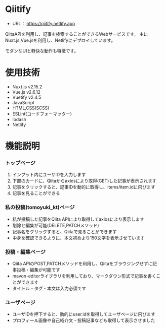 # Qiitify
  - URL：
  https://qiitify.netlify.app
  
  QiitaAPIを利用し、記事を検索することができるWebサービスです。
  主にNuxt.js,Vue.jsを利用し、Netlifyにデプロイしています。
  
  モダンなUIと軽快な動作も特徴です。
  
# 使用技術
  - Nuxt.js  v2.15.2
  - Vue.js   v2.6.12
  - Vuetify  v2.4.5
  - JavaScript 
  - HTML,CSS(SCSS)
  - ESLint(コードフォーマッター)
  - lodash
  - Netlify

# 機能説明
### トップページ
  1. インプット内にユーザIDを入力します
  2. 下部のカードに、Qiitaからaxiosにより取得(GET)した記事が表示されます
  3. 記事をクリックすると、記事IDを動的に取得し、items/item.idに飛びます
  4. 記事を見ることができる

### 私の投稿(tomoyuki_kt)ページ
  - 私が投稿した記事をQiita APIにより取得してaxiosにより表示します
  - 削除と編集が可能(DELETE,PATCHメソッド)
  - 記事名をクリックすると、Qiitaで見ることができます
  - 中身を確認できるように、本文初めより150文字を表示させています

### 投稿・編集ページ
  - Qiita APIのPOST,PATCHメソッドを利用し、Qiitaをブラウジングせずに記事投稿・編集が可能です  
  - mavon-editorライブラリを利用しており、マークダウン形式で記事を書くことができます
  - タイトル・タグ・本文は入力必須です
 
### ユーザページ
  - ユーザIDを押下すると、動的にuser.idを取得してユーザページに飛びます
  - プロフィール画像や自己紹介文・投稿記事なども取得して表示させました
